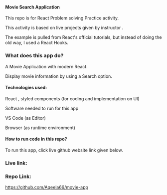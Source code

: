 #### Movie Search Application

This repo is for React Problem solving Practice activity.

This activity is based on live projects given by instructor .

The example is pulled from React's official tutorials, but instead of doing the old way, I used a React Hooks.

###  What does this app do?

A Movie Application with modern React.

Display movie information by using a Search option.

#### Technologies used:

React , styled components (for coding and implementation on UI)

Software needed to run for this app

VS Code (as Editor)

Browser (as runtime environment)

#### How to run code in this repo?

To run this app, click live github website link given below.


### Live link:


### Repo Link:

 https://github.com/Aqeela66/movie-app